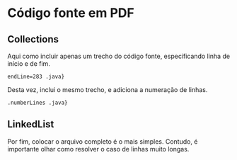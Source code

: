 # Código fonte em PDF

## Collections

Aqui como incluir apenas um trecho do código fonte,
especificando linha de início e de fim.

```{include="java_source/Collections.java" startLine=264
endLine=283 .java}
```

Desta vez, inclui o mesmo trecho, e adiciona a numeração de
linhas. 

```{include="java_source/Collections.java" startLine=264 endLine=283
.numberLines .java}
```

## LinkedList

Por fim, colocar o arquivo completo é o mais simples. Contudo,
é importante olhar como resolver o caso de linhas muito
longas.

```{include="java_source/Collections.java" .java}
```

